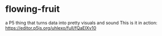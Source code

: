 # flowing-fruit
a P5 thing that turns data into pretty visuals and sound
This is it in action: https://editor.p5js.org/uhlexo/full/fQaElXv10
